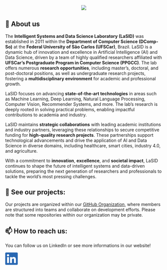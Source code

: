 <div align="center">
  <img src=/.github/img/banner.png>
</div>

## :book: About us
The **Intelligent Systems and Data Science Laboratory (LaSID)** was established in 2011 within the **Department of Computer Science (DComp-So)** at the **Federal University of São Carlos (UFSCar)**, Brazil. LaSID is a dynamic hub of innovation and excellence in Artificial Intelligence (AI) and Data Science, driven by a team of highly qualified researchers affiliated with **UFSCar’s Postgraduate Program in Computer Science (PPGCC)**. The lab offers numerous **research opportunities**, including master’s, doctoral, and post-doctoral positions, as well as undergraduate research projects, fostering a **multidisciplinary environment** for academic and professional growth.

LaSID focuses on advancing **state-of-the-art technologies** in areas such as Machine Learning, Deep Learning, Natural Language Processing, Computer Vision, Recommender Systems, and more. The lab’s research is deeply rooted in solving practical problems, enabling impactful contributions to academia and industry.

LaSID maintains **strategic collaborations** with leading academic institutions and industry partners, leveraging these relationships to secure competitive funding for **high-quality research projects**. These partnerships support technological advancements and drive the application of AI and Data Science in diverse domains, including healthcare, smart cities, industry 4.0, and agriculture.

With a commitment to **innovation**, **excellence**, and **societal impact**, LaSID continues to shape the future of intelligent systems and data-driven solutions, preparing the next generation of researchers and professionals to tackle the world’s most pressing challenges.

## :briefcase: See our projects:
Our projects are organized within our [GitHub Organization](https://www.linkedin.com/company/lasid-ufscar/), where members are structured into teams and collaborate on development efforts. Please note that some repositories within our organization may be private.

## :mailbox: How to reach us:
You can follow us on LinkedIn or see more informations in our website!

[<img src="img/linkedin.png" height="40em" align="center" alt="Follow LaSID LinkedIn" title="Follow LaSID on LinkedIn"/>](https://www.linkedin.com/company/lasid-ufscar/)
<!--- [<img src="img/website.png" height="40em" align="center" alt="Check it out our website" title="Check it out our website"/>](https://www.lasid.decomp.ufscar.br) -->
